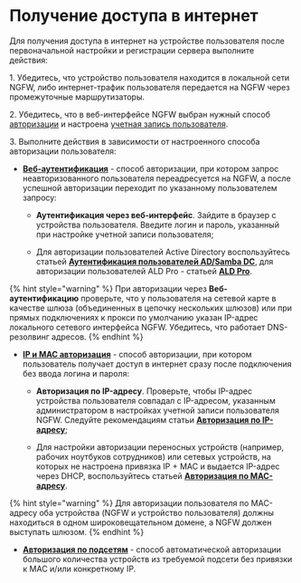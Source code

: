 # Получение доступа в интернет

Для получения доступа в интернет на устройстве пользователя после первоначальной настройки и регистрации сервера выполните действия:

1\. Убедитесь, что устройство пользователя находится в локальной сети NGFW, либо интернет-трафик пользователя передается на NGFW через промежуточные маршрутизаторы.

2\. Убедитесь, что в веб-интерфейсе NGFW выбран нужный способ [авторизации](/settings/users/authorization/README.md) и настроена [учетная запись пользователя](/settings/users/user-tree/README.md).

3\. Выполните действия в зависимости от настроенного способа авторизации пользователя:

* [**Веб-аутентификация**](/settings/users/authorization/web-authorization.md) - способ авторизации, при котором запрос неавторизованного пользователя переадресуется на NGFW, а после успешной авторизации переходит по указанному пользователем запросу:
    * **Аутентификация через веб-интерфейс**. Зайдите в браузер с устройства пользователя. Введите логин и пароль, указанный при настройке учетной записи пользователя;

    * Для авторизации пользователей Active Directory воспользуйтесь статьей [**Аутентификация пользователей AD/Samba DC**](/settings/users/active-directory/active-directory-user-authorization.md), для авторизации пользователей ALD Pro - статьей [**ALD Pro**](/settings/users/ald-pro.md#import-polzovatelei).

{% hint style="warning" %}
При авторизации через **Веб-аутентификацию** проверьте, что у пользователя на сетевой карте в качестве шлюза (объединенных в цепочку нескольких шлюзов) или при прямых подключениях к прокси по умолчанию указан IP-адрес локального сетевого интерфейса NGFW. Убедитесь, что работает DNS-резолвинг адресов.
{% endhint %}

* [**IP и MAC авторизация**](/settings/users/authorization/ip-and-mac-authorization/README.md) - способ авторизации, при котором пользователь получает доступ в интернет сразу после подключения без ввода логина и пароля:

    * **Авторизация по IP-адресу**. Проверьте, чтобы IP-адрес устройства пользователя совпадал с IP-адресом, указанным администратором в настройках учетной записи пользователя NGFW. Следуйте рекомендациям статьи [**Авторизация по IP-адресу**](/settings/users/authorization/ip-and-mac-authorization/ip-authorization.md);

    * Для настройки авторизации переносных устройств (например, рабочих ноутбуков сотрудников) или сетевых устройств, на которых не настроена привязка IP + MAC и выдается IP-адрес через DHCP, воспользуйтесь статьей [**Авторизация по MAC-адресу**](/settings/users/authorization/ip-and-mac-authorization/mac-authorization.md).

{% hint style="warning" %}
Для авторизации пользователя по MAC-адресу оба устройства (NGFW и устройство пользователя) должны находиться в одном широковещательном домене, а NGFW должен выступать шлюзом.
{% endhint %}

* [**Авторизация по подсетям**](/settings/users/authorization/authorization-by-subnet.md) - способ автоматической авторизации большого количества устройств из требуемой подсети без привязки к MAC и/или конкретному IP.